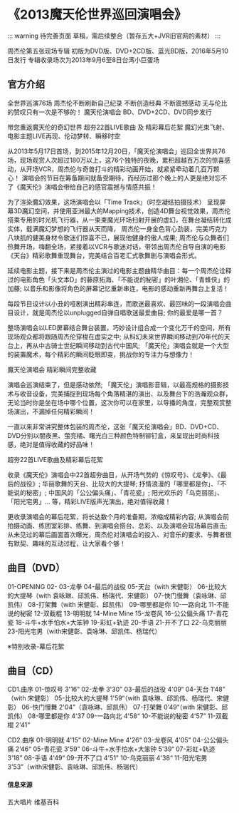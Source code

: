# 《2013魔天伦世界巡回演唱会》

::: warning 待完善页面
草稿，需后续整合（暂存五大+JVR旧官网的素材）
:::

周杰伦第五张现场专辑
初版为DVD版、DVD+2CD版、蓝光BD版，2016年5月10日发行
专辑收录场次为2013年9月6至8日台湾小巨蛋场


## 官方介绍

全世界巡演76场 周杰伦不断刷新自己纪录
不断创造经典 不断震撼感动
无与伦比的赞叹只有一次是不够的！
魔天伦演唱会 BD、DVD+2CD、DVD同步发行

带您重返魔天伦的奇幻世界
超夯22首LIVE歌曲 及 精彩幕后花絮
魔幻光束飞射、电影主题LIVE再现、伦动梦转、瞬移时空

从2013年5月17日首场，到2015年12月20日，「魔天伦演唱会」巡回全世界共76场，现场观赏人次超过180万以上，这76个独特的夜晚，累积超越百万次的惊喜感动，从开场VCR，周杰伦与奇兽打斗的精彩动画开始，就紧紧牵动着几百万颗心！ 演唱会的节目在筹备期间就备受期待，而经历过那个晚上的人更是绝对忘不了《魔天伦》演唱会带给自己的感官震撼与情感共振！

为了渲染魔幻效果，这场演唱会以「Time Track」（时空凝结拍摄技术） 呈现屏幕3D魔幻空间，并使用亚洲最大的Mapping技术，创造4D舞台视觉效果，周杰伦搭乘专用的时光机飞行器，从一束束魔光环场扫射开展的虚幻，在舞台凝结转化成实体，载满魔幻梦想的飞行器从天而降， 周杰伦一身金色背心劲装，完美巧克力八块肌的健美身材令歌迷们惊喜不已，展现他健身的傲人成果; 周杰伦与众舞者们热舞开场，嗨翻全场，紧接着以VCR与歌迷对话，带领出周杰伦自导自演的电影《天台》精彩歌舞重现舞台，完美结合百老汇式歌舞剧与演唱会形式。

延续电影主题，接下来是周杰伦主演过的电影主题曲精华曲目：每一个周杰伦诠释过的电影角色「头文本D」的藤原拓海、「不能说的秘密」的叶湘伦、「青蜂侠」的加藤; 以音乐和影像将角色的屏幕记忆重新串连，电影的感动重新再舞台上复活！

每段节目设计以小丑的哑剧演出精彩串连，而歌迷最喜欢、最回味的一段演唱会曲目设计，就是周杰伦以unplugged自弹自唱歌迷最爱曲目; 你的最爱是哪一首？

整场演唱会以LED屏幕结合舞台装置，巧妙设计组合成一个变化万千的空间，所有现场观众都将跟随周杰伦穿梭在虚实之中; 从科幻未来世界瞬间移动到70年代的天台上，再从中古骑士世纪瞬间移动到古代中国风; 「魔天伦」演唱会就是一个大型的装置魔术，每个精彩的瞬间眨眼即变，挑战你的专注力与想像力！

魔天伦演唱会
精彩瞬间完整收藏

演唱会巡演结束了，但是感动依然; 「魔天伦」演唱影音辑，以最高规格的摄影技术与收音设备，完美捕捉到现场每个角落精湛的演出、以及舞台下的浩瀚观众群，无论当时你是坐在场中哪个位置，这次你可以在家里，以导播的角度，完整观赏整场演出，不漏掉任何精彩瞬间！

一直以来非常讲究整体包装的周杰伦，这张「魔天伦演唱会」BD、DVD+CD、DVD分别以闇夜黑、萤亮橘、曙光白三种颜色特制铆钉盒，来呈现出时尚科技感，绝对是值得收藏的好品味！


超夯22首LIVE歌曲及精彩幕后花絮

收录《魔天伦》演唱会中22首超夯曲目，从开场气势的《惊叹号》、《龙拳》、《最后的战役》; 华丽歌舞的天台、比较大的大提琴; 抒情浪漫的「哪里都是你」、「不能说的秘密」; 中国风的「公公偏头痛」、「青花瓷」; 阳光欢乐的「乌克丽丽」、「阳光宅男」... 等，精彩LIVE版声光演出，绝对值得收藏！

更收录演唱会的幕后花絮，将长达数个月的准备期，浓缩成精彩内容; 从演唱会前拍摄动画、练团室彩排、练舞、到演唱会搭台、总彩、以及演唱会现场幕后直击; 从未见过的幕后画面首次曝光，周杰伦对演唱会的投入、对音乐的要求、与舞者很有默契、趣味的互动过程，让大家看个够！

## 曲目（DVD）

01-OPENING
02-
03-龙拳
04-最后的战役
05-天台（with 宋健彰）
06-比较大的大提琴（with 袁咏琳、邱凯伟、杨瑞代、宋健彰）
07-快门慢舞（袁咏琳、邱凯伟）
08-打架舞（with 宋健彰、邱凯伟）
09-哪里都是你
10-一路向北
11-不能说的秘密
12-双截棍
13-明明就
14-Mine Mine
15-龙卷风
16-公公偏头痛
17-青花瓷
18-斗牛+水手怕水+大笨钟
19-彩虹+轨迹
20-手语
21-开不了口
22-乌克丽丽
23-阳光宅男（with宋健彰、袁咏琳、邱凯伟、杨瑞代）

※特别收录-幕后花絮

## 曲目（CD）
CD1.曲序
01-惊叹号 3'16“
02-龙拳 3'30”
03-最后的战役 4'09“
04-天台 1'48” （with 宋健彰）
05-比较大的大提琴 1'59“（with 袁咏琳、邱凯伟、杨瑞代、宋健彰）
06-快门慢舞 2'04”（袁咏琳、邱凯伟）
07-打架舞 0'49“（with 宋健彰、邱凯伟）
08-哪里都是你 4'37
09-一路向北 4'58“
10-不能说的秘密 4'57”
11-双截棍 2'41“



CD2.曲序
01-明明就 4'15”
02-Mine Mine 4'26“
03-龙卷风 4'05”
04-公公偏头痛 2'46“
05-青花瓷 3'59”
06-斗牛+水手怕水+大笨钟 5'39“
07-彩虹+轨迹 3'18”
08-手语 4'49“
09-开不了口 4'51”
10-乌克丽丽 4'38“
11-阳光宅男 3'53”（with宋健彰、袁咏琳、邱凯伟、杨瑞代）


#### 信息来源
五大唱片
维基百科